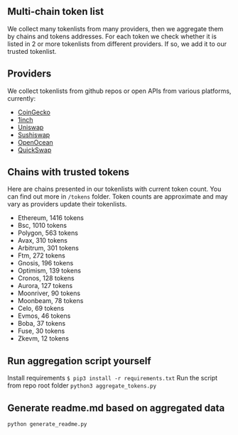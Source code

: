 
## Multi-chain token list 
We collect many tokenlists from many providers, then we aggregate them by chains and tokens addresses. 
For each token we check whether it is listed in 2 or more tokenlists from different providers. If so, 
we add it to our trusted tokenlist.

## Providers
We collect tokenlists from github repos or open APIs from various platforms, currently:
- [CoinGecko](https://www.coingecko.com/)
- [1inch](https://app.1inch.io/)
- [Uniswap](https://uniswap.org/)
- [Sushiswap](https://www.sushi.com/)
- [OpenOcean](https://openocean.finance/)
- [QuickSwap](https://quickswap.exchange/#/swap)

## Chains with trusted tokens
Here are chains presented in our tokenlists with current token count. You can find out more in `/tokens` folder.
Token counts are approximate and may vary as providers update their tokenlists.
- Ethereum, 1416 tokens
- Bsc, 1010 tokens
- Polygon, 563 tokens
- Avax, 310 tokens
- Arbitrum, 301 tokens
- Ftm, 272 tokens
- Gnosis, 196 tokens
- Optimism, 139 tokens
- Cronos, 128 tokens
- Aurora, 127 tokens
- Moonriver, 90 tokens
- Moonbeam, 78 tokens
- Celo, 69 tokens
- Evmos, 46 tokens
- Boba, 37 tokens
- Fuse, 30 tokens
- Zkevm, 12 tokens

## Run aggregation script yourself
Install requirements
```$ pip3 install -r requirements.txt```
Run the script from repo root folder
```python3 aggregate_tokens.py```
## Generate readme.md based on aggregated data
```bash
python generate_readme.py
```
